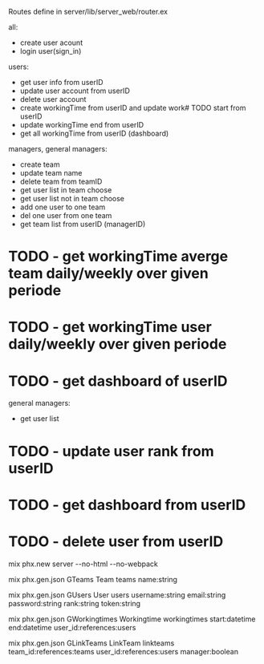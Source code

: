 Routes define in server/lib/server_web/router.ex

all:
- create user acount
- login user(sign_in)

users:
- get user info from userID
- update user account from userID
- delete user account
- create workingTime from userID and update work# TODO start from userID
- update workingTime end from userID
- get all workingTime from userID (dashboard)


managers, general managers:
- create team
- update team name
- delete team from teamID
- get user list in team choose
- get user list not in team choose
- add one user to one team
- del one user from one team
- get team list from userID (managerID)
# TODO - get workingTime averge team daily/weekly over given periode
# TODO - get workingTime user daily/weekly over given periode
# TODO - get dashboard of userID


general managers:
- get user list
# TODO - update user rank from userID
# TODO - get dashboard from userID
# TODO - delete user from userID


mix phx.new server --no-html --no-webpack

mix phx.gen.json GTeams Team teams name:string

mix phx.gen.json GUsers User users username:string email:string password:string rank:string token:string

mix phx.gen.json GWorkingtimes Workingtime workingtimes start:datetime end:datetime user_id:references:users

mix phx.gen.json GLinkTeams LinkTeam linkteams team_id:references:teams user_id:references:users manager:boolean
